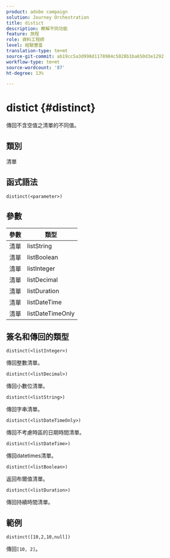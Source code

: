 ```yaml
---
product: adobe campaign
solution: Journey Orchestration
title: distict
description: 瞭解不同功能
feature: 旅程
role: 資料工程師
level: 經驗豐富
translation-type: tm+mt
source-git-commit: ab19cc5a3d998d1178984c5028b1ba650d3e1292
workflow-type: tm+mt
source-wordcount: '87'
ht-degree: 13%

---
```



# distict {#distinct}

傳回不含空值之清單的不同值。

## 類別

清單

## 函式語法

`distinct(<parameter>)`

## 參數

| 參數 | 類型 |
|-----------|------------------|
| 清單 | listString |
| 清單 | listBoolean |
| 清單 | listInteger |
| 清單 | listDecimal |
| 清單 | listDuration |
| 清單 | listDateTime |
| 清單 | listDateTimeOnly |

## 簽名和傳回的類型

`distinct(<listInteger>)`

傳回整數清單。

`distinct(<listDecimal>)`

傳回小數位清單。

`distinct(<listString>)`

傳回字串清單。

`distinct(<listDateTimeOnly>)`

傳回不考慮時區的日期時間清單。

`distinct(<listDateTime>)`

傳回datetimes清單。

`distinct(<listBoolean>)`

返回布爾值清單。

`distinct(<listDuration>)`

傳回持續時間清單。

## 範例

`distinct([10,2,10,null])`

傳回`[10, 2]`。
